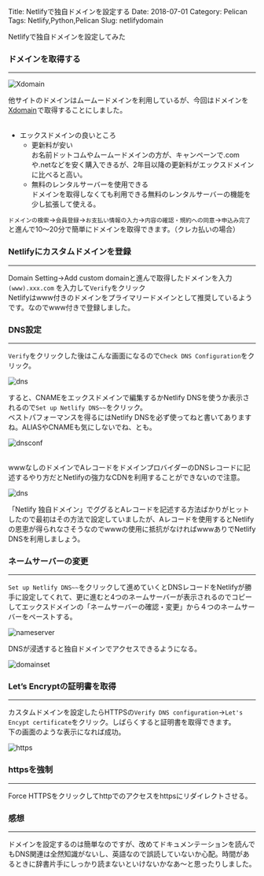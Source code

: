 Title: Netlifyで独自ドメインを設定する
Date: 2018-07-01
Category: Pelican
Tags: Netlify,Python,Pelican
Slug: netlifydomain

Netlifyで独自ドメインを設定してみた

### ドメインを取得する
---

![Xdomain](../../../images/xdomaintop.jpg)  <br>

他サイトのドメインはムームードメインを利用しているが、今回はドメインを<a href="https://px.a8.net/svt/ejp?a8mat=356RAJ+GF7GHE+CO4+15PEXE" target="_blank" rel="nofollow">Xdomain</a><img border="0" width="1" height="1" src="https://www10.a8.net/0.gif?a8mat=356RAJ+GF7GHE+CO4+15PEXE" alt="">で取得することにしました。<br><br>

- エックスドメインの良いところ
	- 更新料が安い  
	お名前ドットコムやムームードメインの方が、キャンペーンで.comや.netなどを安く購入できるが、2年目以降の更新料がエックスドメインに比べると高い。  
	- 無料のレンタルサーバーを使用できる  
	ドメインを取得しなくても利用できる無料のレンタルサーバーの機能を少し拡張して使える。  

`ドメインの検索`→`会員登録`→`お支払い情報の入力`→`内容の確認・規約への同意`→`申込み完了`と進んで10～20分で簡単にドメインを取得できます。（クレカ払いの場合）

### Netlifyにカスタムドメインを登録
---
Domain Setting→Add custom domainと進んで取得したドメインを入力`(www).xxx.com` を入力して`Verify`をクリック  
Netlifyはwww付きのドメインをプライマリードメインとして推奨しているようです。なのでwww付きで登録しました。

### DNS設定
---
`Verify`をクリックした後はこんな画面になるので`Check DNS Configuration`をクリック。

![dns](../../../images/checkdns.jpg)<br>

すると、CNAMEをエックスドメインで編集するかNetlify DNSを使うか表示されるので`Set up Netlify DNS~~`をクリック。  
ベストパフォーマンスを得るにはNetlify DNSを必ず使ってねと書いてありますね。ALIASやCNAMEも気にしないでね、とも。<br>

![dnsconf](../../../images/dnsconf3.jpg)

<br>
wwwなしのドメインでAレコードをドメインプロバイダーのDNSレコードに記述するやり方だとNetlifyの強力なCDNを利用することができないので注意。
<br>

![dns](../../../images/dnsconf1.jpg)

「Netlify 独自ドメイン」でググるとAレコードを記述する方法ばかりがヒットしたので最初はその方法で設定していましたが、Aレコードを使用するとNetlifyの恩恵が得られなさそうなのでwwwの使用に抵抗がなければwwwありでNetlify DNSを利用しましょう。<br>

### ネームサーバーの変更
---
`Set up Netlify DNS~~`をクリックして進めていくとDNSレコードをNetlifyが勝手に設定してくれて、更に進むと4つのネームサーバーが表示されるのでコピーしてエックスドメインの「ネームサーバーの確認・変更」から４つのネームサーバーをペーストする。


![nameserver](../../../images/nameservers.jpg)   

DNSが浸透すると独自ドメインでアクセスできるようになる。


![domainset](../../../images/domainset.jpg)


### Let’s Encryptの証明書を取得
---
カスタムドメインを設定したらHTTPSの`Verify DNS configuration`→`Let's Encypt certificate`をクリック。しばらくすると証明書を取得できます。  
下の画面のような表示になれば成功。    


![https](../../../images/https.jpg)


### httpsを強制
---
Force HTTPSをクリックしてhttpでのアクセスをhttpsにリダイレクトさせる。


### 感想
---
ドメインを設定するのは簡単なのですが、改めてドキュメンテーションを読んでもDNS関連は全然知識がないし、英語なので誤読していないか心配。時間があるときに辞書片手にしっかり読まないといけないかなあ～と思ったりしました。